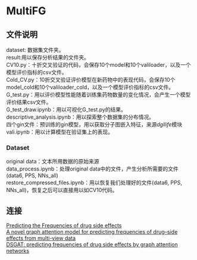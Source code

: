 # MultiFG
## 文件说明  
dataset: 数据集文件夹。  
result:用以保存分析结果的文件夹。  
CV10.py：十折交叉验证的代码，会保存10个model和10个valiloader，以及一个模型评价指标的csv文件。  
Cold_CV.py：10折交叉验证评价模型在新药物中的表现代码，会保存10个model_cold和10个valiloader_cold，以及一个模型评价指标的csv文件。  
G_test.py：用以评价模型性能随着训练集药物数量的变化情况，会产生一个模型评价结果csv文件。  
G_test_draw.ipynb：用以可视化G_test.py的结果。  
descriptive_analysis.ipynb：用以探索整个数据集的分布情况。  
四个gin文件：预训练的gin模型，用以获取分子图嵌入特征，来源*dgllife*模块  
vali.ipynb：用以计算模型在验证集上的表现。  
### Dataset  
original data：文本所用数据的原始来源  
data_process.ipynb：处理original data中的文件，产生分析所需要的文件(data6, PPS, NNs_all)  
restore_compressed_files.ipynb：用以恢复我们处理好的文件(data6, PPS, NNs_all)，恢复之后可以直接用以如CV10代码。   
## 连接    
[Predicting the Frequencies of drug side effects](https://github.com/paccanarolab/Side-effect-Frequencies "Predicting the Frequencies of drug side effects")   
[A novel graph attention model for predicting frequencies of drug–side effects from multi-view data](https://github.com/zhc940702/MGPred "A novel graph attention model for predicting frequencies of drug–side effects from multi-view data")   
[DSGAT: predicting frequencies of drug side effects by graph attention networks](https://github.com/xxy45/DSGAT "DSGAT: predicting frequencies of drug side effects by graph attention networks")
